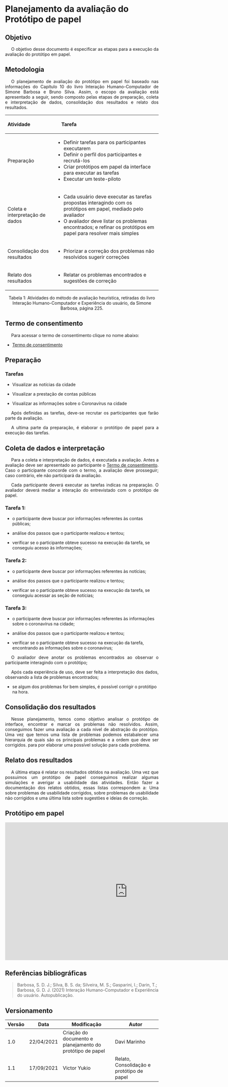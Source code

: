 # Planejamento da avaliação do Protótipo de papel

## Objetivo
<p style="text-indent: 20px; text-align: justify">
O objetivo desse documento é especificar as etapas para a execução da avaliação do protótipo em papel.
</p>

## Metodologia
<p style="text-indent: 20px; text-align: justify">
O planejamento de avaliação do protótipo em papel foi baseado nas informações do Capítulo 10 do livro Interação Humano-Computador de Simone Barbosa e Bruno Silva. Assim, o escopo da avaliação está apresentado a seguir, sendo composto pelas etapas de preparação, coleta e interpretação de dados, consolidação dos resultados e relato dos resultados.
</p>

| Atividade | <p style="text-indent: 20px;">Tarefa</p> |
|:--|:---|
| Preparação | <ul><li>Definir tarefas para os participantes executarem</li> <li>Definir o perfil dos participantes e recrutá-los</li><li>Criar protótipos em papel da interface para executar as tarefas</li><li>Executar um teste-piloto</li></ul> |
| Coleta e interpretação de dados |  <ul><li>Cada usuário deve executar as tarefas propostas interagindo com os protótipos em papel, mediado pelo avaliador</li><li>O avaliador deve listar os problemas encontrados; e refinar os protótipos em papel para resolver mais simples</li> </ul> |
| Consolidação dos resultados | <ul><li>Priorizar a correção dos problemas não resolvidos sugerir correções</li></ul> |
| Relato dos resultados | <ul><li>Relatar os problemas encontrados e sugestões de correção</li></ul> |

<center>
<figcaption>Tabela 1: Atividades do método de avaliação heurística, retiradas do livro Interação Humano-Computador e Experiência do usuário, da Simone Barbosa, página 225.</figcaption>
</center>

## Termo de consentimento
<p style="text-indent: 20px; text-align: justify">
Para acessar o termo de consentimento clique no nome abaixo:
</p>

- <p><a href="../termo-de-consentimento">Termo de consentimento</a></p>

## Preparação

### Tarefas

<ul><li>Visualizar as notícias da cidade</li></ul>
<ul><li>Visualizar a prestação de contas públicas</li></ul>
<ul><li>Visualizar as informações sobre o Coronavírus na cidade</li></ul>

<p style="text-indent: 20px; text-align: justify">
Após definidas as tarefas, deve-se recrutar os participantes que farão parte da avaliação.
</p>

<p style="text-indent: 20px; text-align: justify">
A ultima parte da preparação, é elaborar o protótipo de papel para a execução das tarefas.
</p>

## Coleta de dados e interpretação

<p style="text-indent: 20px; text-align: justify">
Para a coleta e interpretação de dados, é executada a avaliação. Antes a avaliação deve ser apresentado ao participante o <a href="../termo-de-consentimento">Termo de consentimento</a>. Caso o participante concorde com o termo, a avaliação deve prosseguir; caso contrário, ele não participará da avaliação.
</p>

<p style="text-indent: 20px; text-align: justify">
Cada participante deverá executar as tarefas indicas na preparação. O avaliador deverá mediar a interação do entrevistado com o protótipo de papel.
</p>

### Tarefa 1:
<ul><li>o participante deve buscar por informações referentes às contas públicas;</li></ul>
<ul><li>análise dos passos que o participante realizou e tentou;</li></ul>
<ul><li>verificar se o participante obteve sucesso na execução da tarefa, se conseguiu acesso às informações;</li></ul>

### Tarefa 2:
<ul><li>o participante deve buscar por informações referentes às notícias;</li></ul>
<ul><li>análise dos passos que o participante realizou e tentou;</li></ul>
<ul><li>verificar se o participante obteve sucesso na execução da tarefa, se conseguiu acessar as seção de notícias;</li></ul>

### Tarefa 3:
<ul><li>o participante deve buscar por informações referentes às informações sobre o coronavírus na cidade;</li></ul>
<ul><li>análise dos passos que o participante realizou e tentou;</li></ul>
<ul><li>verificar se o participante obteve sucesso na execução da tarefa, encontrando as informações sobre o coronavirus;</li></ul>

<p style="text-indent: 20px; text-align: justify">
O avaliador deve anotar os problemas encontrados ao observar o participante interagindo com o protótipo;
</p>

<p style="text-indent: 20px; text-align: justify">
Após cada experiência de uso, deve ser feita a interpretação dos dados, observando a lista de problemas encontrados;
<ul><li>se algum dos problemas for bem simples, é possível corrigir o protótipo na hora.</li></ul>
</p>

## Consolidação dos resultados

<p style="text-indent: 20px; text-align: justify">
Nesse planejamento, temos como objetivo analisar o protótipo de interface, encontrar e marcar os problemas não resolvidos. Assim, conseguimos fazer uma avaliação a cada nível de abstração do protótipo. Uma vez que temos uma lista de problemas podemos estabalecer uma hierarquia de quais são os principais problemas e a ordem que deve ser corrigidos. para por elaborar uma possível solução para cada problema.    
</p>

## Relato dos resultados

<p style="text-indent: 20px; text-align: justify">
A última etapa é relatar os resultados obtidos na avaliação. Uma vez que possuimos um protótipo de papel conseguimos realizar algumas simulações e averigar a usabilidade das atividades. Então fazer a documentação dos relatos obtidos, essas listas correspondem a: Uma sobre problemas de usabilidade corrigidos, sobre problemas de usabilidade não corrigidos e uma última lista sobre sugestões e ideias de correção.
</p>

## Protótipo em papel

<iframe style="border: 1px solid rgba(0, 0, 0, 0.1);" width="800" height="450" src="https://www.figma.com/embed?embed_host=share&url=https%3A%2F%2Fwww.figma.com%2Fproto%2FNAISc9GIKohEGfEPbaJxSx%2Fprototipo-papel%3Fnode-id%3D1%253A56%26starting-point-node-id%3D1%253A56" allowfullscreen></iframe>

## Referências bibliográficas

> Barbosa, S. D. J.; Silva, B. S. da; Silveira, M. S.; Gasparini, I.; Darin, T.; Barbosa, G. D. J. (2021) Interação Humano-Computador e Experiência do usuário. Autopublicação.

## Versionamento

| Versão | Data | Modificação | Autor |
|--|--|--|--|
| 1.0 | 22/04/2021 | Criação do documento e planejamento do protótipo de papel | Davi Marinho |
| 1.1 | 17/09/2021 | Victor Yukio | Relato, Consolidação e protótipo de papel |
